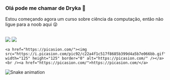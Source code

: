 ### Olá pode me chamar de Dryka 👋
Estou começando agora um curso sobre ciência da computação, então não ligue para a noob aqui 😜

  </div>
  <br><a href="https://www.youtube.com/channel/UCAH13gUwq6BvgGc5LIRCpbw" target="_blank"><img src="https://img.shields.io/badge/-Youtube-%23EA4335?style=for-the-badge&logo=youtube&logoColor=white" target="_blank"></a>
   	<a href="https://www.twitch.tv/ghoulgirl92" target="_blank"><img src="https://img.shields.io/badge/Twitch-9146FF?style=for-the-badge&logo=twitch&logoColor=white" target="_blank"></a>
    
    <a href="https://picasion.com/"><img src="https://i.picasion.com/pic92/c22a4f1c517f8685b399d4a5b7e066bb.gif" width="125" height="125" border="0" alt="https://picasion.com/" /></a><br /><a href="https://picasion.com/">https://picasion.com/</a>
    
  ![Snake animation](https://github.com/ghoulgirl92/ghoulgirl92/blob/output/github-contribution-grid-snake.svg)
 <div>
